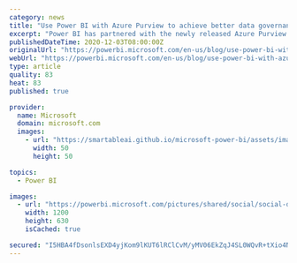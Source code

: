 ```yaml
---
category: news
title: "Use Power BI with Azure Purview to achieve better data governance and discovery"
excerpt: "Power BI has partnered with the newly released Azure Purview to provide enhanced governance and cataloging capabilities for our customers. The Azure Purview/Power BI integration makes it possible for you to discover and govern all your hybrid data, and thereby gain a more complete understanding of your"
publishedDateTime: 2020-12-03T08:00:00Z
originalUrl: "https://powerbi.microsoft.com/en-us/blog/use-power-bi-with-azure-purview-to-achieve-better-data-governance-and-discovery/"
webUrl: "https://powerbi.microsoft.com/en-us/blog/use-power-bi-with-azure-purview-to-achieve-better-data-governance-and-discovery/"
type: article
quality: 83
heat: 83
published: true

provider:
  name: Microsoft
  domain: microsoft.com
  images:
    - url: "https://smartableai.github.io/microsoft-power-bi/assets/images/organizations/microsoft.com-50x50.jpg"
      width: 50
      height: 50

topics:
  - Power BI

images:
  - url: "https://powerbi.microsoft.com/pictures/shared/social/social-default-image.png"
    width: 1200
    height: 630
    isCached: true

secured: "I5HBA4fDsonlsEXD4yjKom9lKUT6lRClCvM/yMV06EkZqJ4SL0WQvR+tXio4NvVZA+nzo5Ovfsl5O5uAz19Ko80qrAOyaK+Ir9o1J9JKP/iT4cvWHtpfp4uB99B8oflgcSurwLc+4VaPQbSLiwZaGLnnruz+x5uDdEeWIlKkp+88LDYUKHPWviA/KFouP2wzN+PDf6L7BkyD8mtjmjVJxVlohdtnFQKlnxwI0UZiv/ESm3QiLN62GpY5cxJgycVM66H4w8q6BE76Hgc1mIcfY84SR973a/pXLjPUoYZ4kpZY/5XwhQemUaEjy6bJdAYslbEFHbZJqZ8yv3dWf3GJRwLmhgRdzbXdhQGp8dRab6w=;fMzH8W5MMNG/e5as/KNL7g=="
---
```


